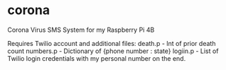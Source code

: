 # corona
Corona Virus SMS System for my Raspberry Pi 4B



Requires Twilio account and additional files:
   death.p    -   Int of prior death count
   numbers.p  -   Dictionary of {phone number : state}
   logiin.p   -   List of Twilio login credentials with my personal number on the end.
